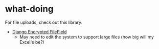 # what-doing

For file uploads, check out this library:
- [Django Encrypted FileField](https://github.com/danielquinn/django-encrypted-filefield)
    - May need to edit the system to support large files (how big will my Excel's be?)
